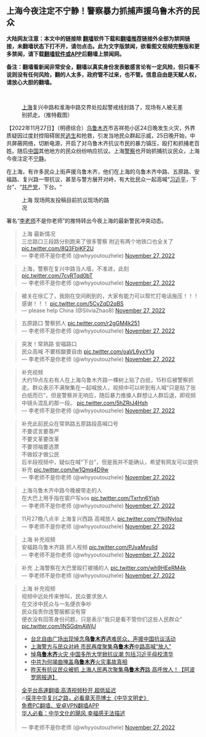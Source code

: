  <!-- 面包屑导航 --> <h2>上海今夜注定不宁静！警察暴力抓捕声援乌鲁木齐的民众</h2> <p class="notice"><b>大陆网友注意：本文中的链接除 <a href="https://github.com/bannedbook/fanqiang" >翻墙</a>软件下载和<a href="https://github.com/killgcd/justmysocks/blob/master/README.md">翻墙推荐</a>链接外全部为禁网链接，未翻墙状态下打不开，请勿点击。此为文字版禁闻，欲看图文视频完整版和更多禁闻，请下载<a href="https://github.com/bannedbook/fanqiang">翻墙软件或APP</a>后翻墙上禁闻网。</p><p>备注：翻墙看新闻非常安全，翻墙以真实身份发表敏感言论有一定风险，但只看不说则没有任何风险，翻的人太多，政府管不过来，也不管。信息自由是天赋人权，请放心大胆的翻墙。</b></p>  <div class="entry"> <br /> <figure><a href="https://i0.wp.com/upload-images-bucket-v64rleca837do.s3.eu-west-1.amazonaws.com/wp-content/uploads/2022/11/27140211/Screen-Shot-2022-11-28-at-1.19.13-am.png?fit=459%2C257&#038;ssl=1" data-caption="上海复兴中路和淮海中路交界处拉起警戒线封路了，现场有人被无差别抓走。（推特截图）"></a><figcaption class="wp-caption-text"><a href="https://www.bannedbook.org/bnews/tag/%e4%b8%8a%e6%b5%b7/" class="st_tag internal_tag" rel="tag" title="标签 上海 下的日志">上海</a>复兴中路和淮海中路交界处拉起警戒线封路了，现场有人被无差别抓走。（推特截图）</figcaption></figure> <p>【2022年11月27日】（明德综合）<a href="https://www.bannedbook.org/bnews/tag/%E4%B9%8C%E9%B2%81%E6%9C%A8%E9%BD%90/" class="st_tag internal_tag" rel="tag" title="标签 乌鲁木齐 下的日志">乌鲁木齐</a>市吉祥苑小区24日晚发生火灾，外界质疑因过度封控阻碍居民<span class='wp_keywordlink'><a href="https://www.bannedbook.org/forum5/topic38.html" title="劫难逃生有秘诀" target="_blank">逃生</a></span>和抢救，引发当地民众群起示威，25日晚开始，中共屏蔽网络，切断电源，开启了对乌鲁木齐抗议市民的暴力镇压，殴打和抓捕老百姓。随后<span class='wp_keywordlink_affiliate'><a href="https://www.bannedbook.org/" title="中国" target="_blank">中国</a></span>其他地方的民众纷纷响应抗议。上海<a href="https://www.bannedbook.org/bnews/tag/%e8%ad%a6%e5%af%9f/" class="st_tag internal_tag" rel="tag" title="标签 警察 下的日志">警察</a>也开始抓捕抗议民众，上海今夜注定不<a href="https://www.bannedbook.org/bnews/tag/%e5%ae%81%e9%9d%99/" class="st_tag internal_tag" rel="tag" title="标签 宁静 下的日志">宁静</a>。</p> <p>在上海，有许多民众上街声援乌鲁木齐，他们在上海的乌鲁木齐中路、五原路、安福路、复兴路一带抗议，甚至与警方展开对峙，有大批民众一起高喊“<a href="https://www.bannedbook.org/bnews/tag/%e4%b9%a0%e8%bf%91%e5%b9%b3/" class="st_tag internal_tag" rel="tag" title="标签 习近平 下的日志">习近平</a>，下台”、“<a href="https://www.bannedbook.org/bnews/tag/%e5%85%b1%e4%ba%a7%e5%85%9a/" class="st_tag internal_tag" rel="tag" title="标签 共产党 下的日志">共产党</a>，下台。“</p>  <figure id="attachment_71482" aria-describedby="caption-attachment-71482" style="width: 230px" class="wp-caption alignnone"><figcaption id="caption-attachment-71482" class="wp-caption-text">上海 现场网友投稿目前抗议现场的路况</figcaption></figure> <p>署名“<a href="https://www.bannedbook.org/bnews/tag/%E6%9D%8E%E8%80%81%E5%B8%88/" class="st_tag internal_tag" rel="tag" title="标签 李老师 下的日志">李老师</a>不是你老师”的推特转出今夜上海的最新警民冲突动态。</p> <blockquote class="twitter-tweet" data-width="550" data-dnt="true"> 上海 最新情况<br />三岔路口三段路分别跑来了很多警察 附近有两个地铁口也全关了 <a href="https://t.co/8Q3FbjKF2U">pic.twitter.com/8Q3FbjKF2U</a><br/> &mdash; 李老师不是你老师 (@whyyoutouzhele) <a href="https://twitter.com/whyyoutouzhele/status/1596841354558025728?ref_src=twsrc%5Etfw">November 27, 2022</a><br/> </blockquote> <blockquote class="twitter-tweet" data-width="550" data-dnt="true"> 上海，警察在复兴中路当人墙，不准进，此刻 <a href="https://t.co/7cyRTqd0bT">pic.twitter.com/7cyRTqd0bT</a><br/> &mdash; 李老师不是你老师 (@whyyoutouzhele) <a href="https://twitter.com/whyyoutouzhele/status/1596830168362135553?ref_src=twsrc%5Etfw">November 27, 2022</a><br/> </blockquote> <blockquote class="twitter-tweet" data-width="550" data-dnt="true"> 被关在徐汇了，我刚在空间刷到的，大家有能力可以帮忙打电话施压！！！感谢！！！ <a href="https://t.co/5CvZqD2qBS">pic.twitter.com/5CvZqD2qBS</a><br/> &mdash; please help China (@SilviaZhao8) <a href="https://twitter.com/SilviaZhao8/status/1596831304775241728?ref_src=twsrc%5Etfw">November 27, 2022</a><br/> </blockquote> <blockquote class="twitter-tweet" data-width="550" data-dnt="true"> 五原路口 警察抓人 <a href="https://t.co/r2gGM4k251">pic.twitter.com/r2gGM4k251</a><br/> &mdash; 李老师不是你老师 (@whyyoutouzhele) <a href="https://twitter.com/whyyoutouzhele/status/1596833340023525377?ref_src=twsrc%5Etfw">November 27, 2022</a><br/> </blockquote> <blockquote class="twitter-tweet" data-width="550" data-dnt="true"> 突发！常熟路 安福路口<br />民众高喊 不要核酸要自由 <a href="https://t.co/oaVL6yxY1g">pic.twitter.com/oaVL6yxY1g</a><br/> &mdash; 李老师不是你老师 (@whyyoutouzhele) <a href="https://twitter.com/whyyoutouzhele/status/1596832410918096896?ref_src=twsrc%5Etfw">November 27, 2022</a><br/> </blockquote> <blockquote class="twitter-tweet" data-width="550" data-dnt="true"> 补充视频 <br />大约19点左右有人在上海乌鲁木齐路一棵树上贴了白纸，15秒后被警察抓走。群众表示不满聚集在一起喊放人，视频中可以听到有人喊“只是贴了张白纸而已”，但是警察并无响应，随后暴力推搡人群想让人群后退，即视频中镜头混乱的那一段。 <a href="https://t.co/5hZRrJ4Hsh">pic.twitter.com/5hZRrJ4Hsh</a><br/> &mdash; 李老师不是你老师 (@whyyoutouzhele) <a href="https://twitter.com/whyyoutouzhele/status/1596837666225795072?ref_src=twsrc%5Etfw">November 27, 2022</a><br/> </blockquote> <blockquote class="twitter-tweet" data-width="550" data-dnt="true"> 补充此前民众在常熟路五原路段高喊口号<br />不要谎言要尊严<br />不要文革要改革<br />不要领袖要选票<br />不做奴才做公民<br />后半段视频中，疑似在喊“下台”，但是我并不能确认，希望有网友可以提供补充 <a href="https://t.co/lw1Qmq4D9w">pic.twitter.com/lw1Qmq4D9w</a><br/> &mdash; 李老师不是你老师 (@whyyoutouzhele) <a href="https://twitter.com/whyyoutouzhele/status/1596839928058744839?ref_src=twsrc%5Etfw">November 27, 2022</a><br/> </blockquote> <blockquote class="twitter-tweet" data-width="550" data-dnt="true"> 上海乌鲁木齐中路今晚被带走的人 <br />在大巴上用手指在窗户写sos <a href="https://t.co/Txrhn6Yjsh">pic.twitter.com/Txrhn6Yjsh</a><br/> &mdash; 李老师不是你老师 (@whyyoutouzhele) <a href="https://twitter.com/whyyoutouzhele/status/1596842613629669376?ref_src=twsrc%5Etfw">November 27, 2022</a><br/> </blockquote> <blockquote class="twitter-tweet" data-width="550" data-dnt="true"> 11月27晚八点半 上海复兴西路 高喊放人 <a href="https://t.co/YtkjlNyIoz">pic.twitter.com/YtkjlNyIoz</a><br/> &mdash; 李老师不是你老师 (@whyyoutouzhele) <a href="https://twitter.com/whyyoutouzhele/status/1596844625238831105?ref_src=twsrc%5Etfw">November 27, 2022</a><br/> </blockquote> <blockquote class="twitter-tweet" data-width="550" data-dnt="true"> 上海 补充视频<br />安福路乌鲁木齐路 抓人视频 <a href="https://t.co/PJvaMvuIld">pic.twitter.com/PJvaMvuIld</a><br/> &mdash; 李老师不是你老师 (@whyyoutouzhele) <a href="https://twitter.com/whyyoutouzhele/status/1596847889439166465?ref_src=twsrc%5Etfw">November 27, 2022</a><br/> </blockquote> <blockquote class="twitter-tweet" data-width="550" data-dnt="true"> 补充 上海警察在大巴里殴打被捕的人 <a href="https://t.co/wh9HEeRM4k">pic.twitter.com/wh9HEeRM4k</a><br/> &mdash; 李老师不是你老师 (@whyyoutouzhele) <a href="https://twitter.com/whyyoutouzhele/status/1596858254792892416?ref_src=twsrc%5Etfw">November 27, 2022</a><br/> </blockquote> <blockquote class="twitter-tweet" data-width="550" data-dnt="true"> 上海 补充视频<br />视频中远处传来惨叫，民众要求放人<br />在交涉中民众与一名便衣争吵<br />民众指责你连警服都没有穿<br />便衣没有回答身份问题，只是表示“我只是看不管你们这些人民群众” <a href="https://t.co/INSGdmAWjU">pic.twitter.com/INSGdmAWjU</a><br/> <!--<div id="taboola-mid-1"></div>--><ul class='op-related-articles' title='相关阅读'> <li><a href='https://www.bannedbook.org/bnews/headline/20221127/1816776.html' target='_blank'>台北自由广场出现悼念<b>乌鲁木齐</b>遇难民众、声援中国抗议活动</a></li> <li><a href='https://www.bannedbook.org/bnews/headline/20221127/1816772.html' target='_blank'>上海警方与民众对峙 市民再度聚集<b>乌鲁木齐</b>中路高喊“放人”</a></li> <li><a href='https://www.bannedbook.org/bnews/comments/20221127/1816764.html' target='_blank'>悼<b>乌鲁木齐</b>火灾 中国多所大学掀抗议潮 包括习近平母校清华</a></li> <li><a href='https://www.bannedbook.org/bnews/ssgc/20221127/1816756.html' target='_blank'>中共为何竭曲掩盖<b>乌鲁木齐</b>火灾事故真相</a></li> <li><a href='https://www.bannedbook.org/bnews/cnnews/20221127/1816754.html' target='_blank'>昨天有抗议民众被抓 上海人民再次聚集<b>乌鲁木齐</b>路 高呼放人！【阿波罗网报道】</a></li> </ul>  <a href="https://github.com/bannedbook/fanqiang/wiki/V2ray%E6%9C%BA%E5%9C%BA" target="_blank">全平台高速翻墙:高清视频秒开,超低延迟</a><br/> 🔥<a href="https://www.bannedbook.org/bnews/comments/20220808/1768773.html" target="_blank">探寻中华复兴之路，必看章天亮博士《中华文明史》</a><br/> <a href="https://github.com/bannedbook/fanqiang/wiki/%E7%A6%81%E9%97%BB%E7%BD%91%E5%AE%89%E5%8D%93%E7%BF%BB%E5%A2%99%E6%96%B0%E9%97%BBAPP" target="_blank">免费PC翻墙、安卓VPN翻墙APP</a><br/> <a href="https://www.bannedbook.org/bnews/comments/20220220/1694796.html" target="_blank">华人必看：中华文化的飓风 幸福感无法描述</a><br/> <br/>&mdash; 李老师不是你老师 (@whyyoutouzhele) <a href="https://twitter.com/whyyoutouzhele/status/1596866169193234433?ref_src=twsrc%5Etfw">November 27, 2022</a><br/> </blockquote> </p> <a name='sharetosocial'></a> <div style="margin-bottom:5px;padding-bottom:5px;clear:both"> <div id="archive-pix-1" class="banner-ads"> <!-- AuctionX Display platform tag START --> <div id="27602x728x90x621x_ADSLOT1" clicktrack="%%CLICK_URL_ESC%%"></div>  <!-- AuctionX Display platform tag END --> </div> <div id="archive-pix-2" class="banner-ads"> <!-- AuctionX Display platform tag START --> <div id="27556x300x250x621x_ADSLOT1" clicktrack="%%CLICK_URL_ESC%%" style="margin:0 auto;text-align:center"></div>  <!-- AuctionX Display platform tag END --> </div> </div>  <div id="archive-pix-1" class="banner-ads"> <!-- AuctionX Display platform tag START --> <div id="27603x728x90x621x_ADSLOT1" clicktrack="%%CLICK_URL_ESC%%"></div>  <!-- AuctionX Display platform tag END --> </div> </div><!--END ENTRY--> 